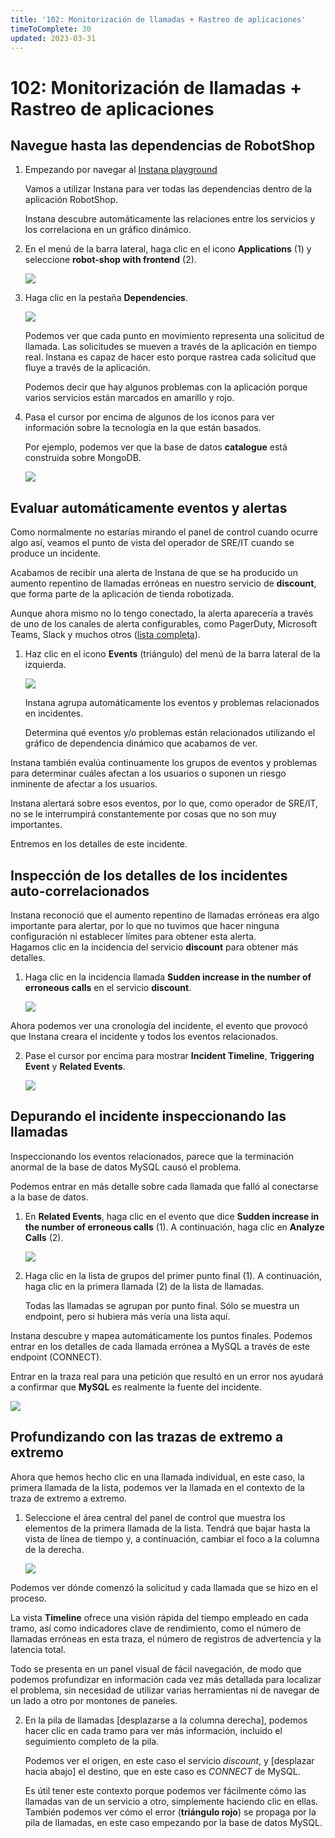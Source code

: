 ```yaml
---
title: '102: Monitorización de llamadas + Rastreo de aplicaciones'
timeToComplete: 30
updated: 2023-03-31
---
```


# 102: Monitorización de llamadas + Rastreo de aplicaciones

## Navegue hasta las dependencias de RobotShop

1.  Empezando por navegar al [Instana playground](https://play-with.instana.io/)

    Vamos a utilizar Instana para ver todas las dependencias dentro de la aplicación RobotShop.

    Instana descubre automáticamente las relaciones entre los servicios y los correlaciona en un gráfico dinámico.

2.  En el menú de la barra lateral, haga clic en el icono **Applications** (1) y seleccione **robot-shop with frontend** (2).

    ![](./images/102/applications-robotshop.png)

3.  Haga clic en la pestaña **Dependencies**.

    ![](./images/102/dependencies.png)

    Podemos ver que cada punto en movimiento representa una solicitud de llamada. Las solicitudes se mueven a través de la aplicación en tiempo real. Instana es capaz de hacer esto porque rastrea cada solicitud que fluye a través de la aplicación.

    Podemos decir que hay algunos problemas con la aplicación porque varios servicios están marcados en amarillo y rojo.

4.  Pasa el cursor por encima de algunos de los iconos para ver información sobre la tecnología en la que están basados.

    Por ejemplo, podemos ver que la base de datos **catalogue** está construida sobre MongoDB.

    ![](./images/102/dependencies-hover.png)

      <QuizAlert text="Hay una pregunta de test relacionada con los gráficos de dependencia" />

## Evaluar automáticamente eventos y alertas

Como normalmente no estarías mirando el panel de control cuando ocurre algo así, veamos el punto de vista del operador de SRE/IT cuando se produce un incidente.

Acabamos de recibir una alerta de Instana de que se ha producido un aumento repentino de llamadas erróneas en nuestro servicio de **discount**, que forma parte de la aplicación de tienda robotizada.

Aunque ahora mismo no lo tengo conectado, la alerta aparecería a través de uno de los canales de alerta configurables, como PagerDuty, Microsoft Teams, Slack y muchos otros ([lista completa](https://www.instana.com/docs/events_alerts/alert-channels)).

1. Haz clic en el icono **Events** (triángulo) del menú de la barra lateral de la izquierda.

   ![](./images/102/sidebar_menu.png)

   Instana agrupa automáticamente los eventos y problemas relacionados en incidentes.

   Determina qué eventos y/o problemas están relacionados utilizando el gráfico de dependencia dinámico que acabamos de ver.

Instana también evalúa continuamente los grupos de eventos y problemas para determinar cuáles afectan a los usuarios o suponen un riesgo inminente de afectar a los usuarios.

Instana alertará sobre esos eventos, por lo que, como operador de SRE/IT, no se le interrumpirá constantemente por cosas que no son muy importantes.

Entremos en los detalles de este incidente.

## Inspección de los detalles de los incidentes auto-correlacionados

Instana reconoció que el aumento repentino de llamadas erróneas era algo importante para alertar, por lo que no tuvimos que hacer ninguna configuración ni establecer límites para obtener esta alerta.  
Hagamos clic en la incidencia del servicio **discount** para obtener más detalles.

1. Haga clic en la incidencia llamada **Sudden increase in the number of erroneous calls** en el servicio **discount**.

   ![](./images/102/event_page.png)

Ahora podemos ver una cronología del incidente, el evento que provocó que Instana creara el incidente y todos los eventos relacionados.

2. Pase el cursor por encima para mostrar **Incident Timeline**, **Triggering Event** y **Related Events**.

   ![](./images/102/incident_details_screen.png)

   <QuizAlert text="Hay una pregunta relacionada con el widget 'Eventos relacionados'" />

## Depurando el incidente inspeccionando las llamadas

Inspeccionando los eventos relacionados, parece que la terminación anormal de la base de datos MySQL causó el problema.

Podemos entrar en más detalle sobre cada llamada que falló al conectarse a la base de datos.

1. En **Related Events**, haga clic en el evento que dice **Sudden increase in the number of erroneous calls** (1). A continuación, haga clic en **Analyze Calls** (2).

   ![](./images/102/events.png)

2. Haga clic en la lista de grupos del primer punto final (1). A continuación, haga clic en la primera llamada (2) de la lista de llamadas.

   Todas las llamadas se agrupan por punto final. Sólo se muestra un endpoint, pero si hubiera más vería una lista aquí.

Instana descubre y mapea automáticamente los puntos finales. Podemos entrar en los detalles de cada llamada errónea a MySQL a través de este endpoint (CONNECT).

Entrar en la traza real para una petición que resultó en un error nos ayudará a confirmar que **MySQL** es realmente la fuente del incidente.

![](./images/102/endpoint_connect.png)

## Profundizando con las trazas de extremo a extremo

Ahora que hemos hecho clic en una llamada individual, en este caso, la primera llamada de la lista, podemos ver la llamada en el contexto de la traza de extremo a extremo.

1. Seleccione el área central del panel de control que muestra los elementos de la primera llamada de la lista. Tendrá que bajar hasta la vista de línea de tiempo y, a continuación, cambiar el foco a la columna de la derecha.

   ![](./images/102/call_timeline.png)

   <QuizAlert text="Hay una pregunta relacionada con la página 'Unbounded Analytics'" />

Podemos ver dónde comenzó la solicitud y cada llamada que se hizo en el proceso.

La vista **Timeline** ofrece una visión rápida del tiempo empleado en cada tramo, así como indicadores clave de rendimiento, como el número de llamadas erróneas en esta traza, el número de registros de advertencia y la latencia total.

Todo se presenta en un panel visual de fácil navegación, de modo que podemos profundizar en información cada vez más detallada para localizar el problema, sin necesidad de utilizar varias herramientas ni de navegar de un lado a otro por montones de paneles.

2. En la pila de llamadas [desplazarse a la columna derecha], podemos hacer clic en cada tramo para ver más información, incluido el seguimiento completo de la pila.

   Podemos ver el origen, en este caso el servicio _discount_, y [desplazar hacia abajo] el destino, que en este caso es _CONNECT_ de MySQL.

   Es útil tener este contexto porque podemos ver fácilmente cómo las llamadas van de un servicio a otro, simplemente haciendo clic en ellas. También podemos ver cómo el error (**triángulo rojo**) se propaga por la pila de llamadas, en este caso empezando por la base de datos MySQL.
